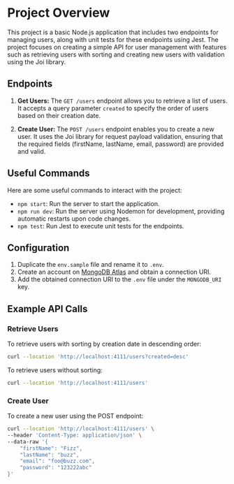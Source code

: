 # Project Overview

This project is a basic Node.js application that includes two endpoints for managing users, along with unit tests for these endpoints using Jest. The project focuses on creating a simple API for user management with features such as retrieving users with sorting and creating new users with validation using the Joi library.

## Endpoints

1. **Get Users:** The `GET /users` endpoint allows you to retrieve a list of users. It accepts a query parameter `created` to specify the order of users based on their creation date.

2. **Create User:** The `POST /users` endpoint enables you to create a new user. It uses the Joi library for request payload validation, ensuring that the required fields (firstName, lastName, email, password) are provided and valid.

## Useful Commands

Here are some useful commands to interact with the project:

- `npm start`: Run the server to start the application.
- `npm run dev`: Run the server using Nodemon for development, providing automatic restarts upon code changes.
- `npm test`: Run Jest to execute unit tests for the endpoints.

## Configuration

1. Duplicate the `env.sample` file and rename it to `.env`.
2. Create an account on [MongoDB Atlas](https://www.mongodb.com/atlas/database) and obtain a connection URI.
3. Add the obtained connection URI to the `.env` file under the `MONGODB_URI` key.

## Example API Calls

### Retrieve Users

To retrieve users with sorting by creation date in descending order:

```bash
curl --location 'http://localhost:4111/users?created=desc'
```

To retrieve users without sorting:

```bash
curl --location 'http://localhost:4111/users'
```

### Create User

To create a new user using the POST endpoint:
```bash
curl --location 'http://localhost:4111/users' \
--header 'Content-Type: application/json' \
--data-raw '{
    "firstName": "Fizz",
    "lastName": "buzz",
    "email": "foo@buzz.com",
    "password": "123222abc"
}'
```

